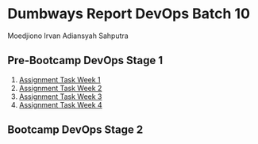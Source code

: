 # Dumbways Report DevOps Batch 10 

Moedjiono Irvan Adiansyah Sahputra

## Pre-Bootcamp DevOps Stage 1

1. [Assignment Task Week 1](https://github.com/IrvanMoedjiono/dumbways-report/blob/main/week-1/README.md)
2. [Assignment Task Week 2](https://github.com/IrvanMoedjiono/dumbways-report/blob/main/week-2/README.md)
3. [Assignment Task Week 3](https://github.com/IrvanMoedjiono/dumbways-report/blob/main/week-3/README.md)
4. [Assignment Task Week 4](https://github.com/IrvanMoedjiono/dumbways-report/blob/main/week-4/README.md)

## Bootcamp DevOps Stage 2
